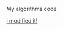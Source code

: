 My algorithms code

<a href="https://github.com/jonnywan/AlgoSolutions">
<p> i modified it!</p>
</a>
